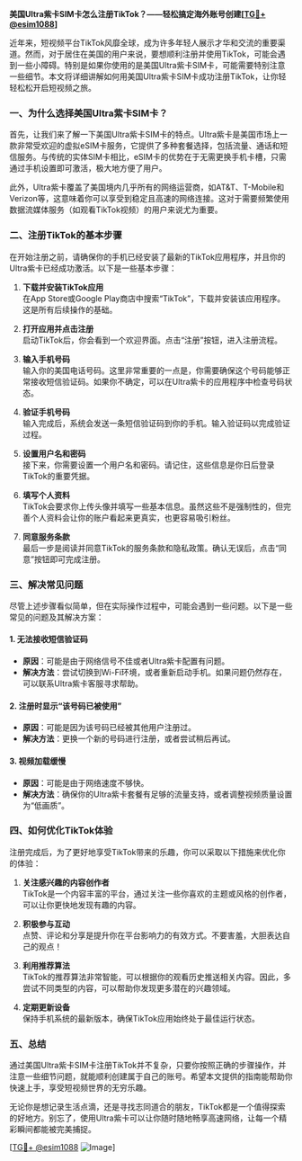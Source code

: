 **美国Ultra紫卡SIM卡怎么注册TikTok？——轻松搞定海外账号创建[[TG💪+ @esim1088](https://t.me/s/esim1088)]**

近年来，短视频平台TikTok风靡全球，成为许多年轻人展示才华和交流的重要渠道。然而，对于居住在美国的用户来说，要想顺利注册并使用TikTok，可能会遇到一些小障碍。特别是如果你使用的是美国Ultra紫卡SIM卡，可能需要特别注意一些细节。本文将详细讲解如何用美国Ultra紫卡SIM卡成功注册TikTok，让你轻轻松松开启短视频之旅。

### **一、为什么选择美国Ultra紫卡SIM卡？**

首先，让我们来了解一下美国Ultra紫卡SIM卡的特点。Ultra紫卡是美国市场上一款非常受欢迎的虚拟eSIM卡服务，它提供了多种套餐选择，包括流量、通话和短信服务。与传统的实体SIM卡相比，eSIM卡的优势在于无需更换手机卡槽，只需通过手机设置即可激活，极大地方便了用户。

此外，Ultra紫卡覆盖了美国境内几乎所有的网络运营商，如AT&T、T-Mobile和Verizon等，这意味着你可以享受到稳定且高速的网络连接。这对于需要频繁使用数据流媒体服务（如观看TikTok视频）的用户来说尤为重要。

### **二、注册TikTok的基本步骤**

在开始注册之前，请确保你的手机已经安装了最新的TikTok应用程序，并且你的Ultra紫卡已经成功激活。以下是一些基本步骤：

1. **下载并安装TikTok应用**  
   在App Store或Google Play商店中搜索“TikTok”，下载并安装该应用程序。这是所有后续操作的基础。

2. **打开应用并点击注册**  
   启动TikTok后，你会看到一个欢迎界面。点击“注册”按钮，进入注册流程。

3. **输入手机号码**  
   输入你的美国电话号码。这里非常重要的一点是，你需要确保这个号码能够正常接收短信验证码。如果你不确定，可以在Ultra紫卡的应用程序中检查号码状态。

4. **验证手机号码**  
   输入完成后，系统会发送一条短信验证码到你的手机。输入验证码以完成验证过程。

5. **设置用户名和密码**  
   接下来，你需要设置一个用户名和密码。请记住，这些信息是你日后登录TikTok的重要凭据。

6. **填写个人资料**  
   TikTok会要求你上传头像并填写一些基本信息。虽然这些不是强制性的，但完善个人资料会让你的账户看起来更真实，也更容易吸引粉丝。

7. **同意服务条款**  
   最后一步是阅读并同意TikTok的服务条款和隐私政策。确认无误后，点击“同意”按钮即可完成注册。

### **三、解决常见问题**

尽管上述步骤看似简单，但在实际操作过程中，可能会遇到一些问题。以下是一些常见的问题及其解决方案：

#### **1. 无法接收短信验证码**
   - **原因**：可能是由于网络信号不佳或者Ultra紫卡配置有问题。
   - **解决方法**：尝试切换到Wi-Fi环境，或者重新启动手机。如果问题仍然存在，可以联系Ultra紫卡客服寻求帮助。

#### **2. 注册时显示“该号码已被使用”**
   - **原因**：可能是因为该号码已经被其他用户注册过。
   - **解决方法**：更换一个新的号码进行注册，或者尝试稍后再试。

#### **3. 视频加载缓慢**
   - **原因**：可能是由于网络速度不够快。
   - **解决方法**：确保你的Ultra紫卡套餐有足够的流量支持，或者调整视频质量设置为“低画质”。

### **四、如何优化TikTok体验**

注册完成后，为了更好地享受TikTok带来的乐趣，你可以采取以下措施来优化你的体验：

1. **关注感兴趣的内容创作者**  
   TikTok是一个内容丰富的平台，通过关注一些你喜欢的主题或风格的创作者，可以让你更快地发现有趣的内容。

2. **积极参与互动**  
   点赞、评论和分享是提升你在平台影响力的有效方式。不要害羞，大胆表达自己的观点！

3. **利用推荐算法**  
   TikTok的推荐算法非常智能，可以根据你的观看历史推送相关内容。因此，多尝试不同类型的内容，可以帮助你发现更多潜在的兴趣领域。

4. **定期更新设备**  
   保持手机系统的最新版本，确保TikTok应用始终处于最佳运行状态。

### **五、总结**

通过美国Ultra紫卡SIM卡注册TikTok并不复杂，只要你按照正确的步骤操作，并注意一些细节问题，就能顺利创建属于自己的账号。希望本文提供的指南能帮助你快速上手，享受短视频世界的无穷乐趣。

无论你是想记录生活点滴，还是寻找志同道合的朋友，TikTok都是一个值得探索的好地方。别忘了，使用Ultra紫卡可以让你随时随地畅享高速网络，让每一个精彩瞬间都能被完美捕捉。

[[TG💪+ @esim1088](https://t.me/s/esim1088) ![Image](https://i.postimg.cc/4NQfJmqS/Snipaste-2025-05-13-00-14-12.png)]